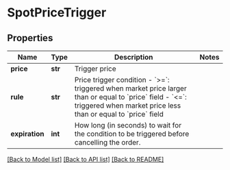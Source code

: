 # SpotPriceTrigger

## Properties
Name | Type | Description | Notes
------------ | ------------- | ------------- | -------------
**price** | **str** | Trigger price | 
**rule** | **str** | Price trigger condition  - &#x60;&gt;&#x3D;&#x60;: triggered when market price larger than or equal to &#x60;price&#x60; field - &#x60;&lt;&#x3D;&#x60;: triggered when market price less than or equal to &#x60;price&#x60; field  | 
**expiration** | **int** | How long (in seconds) to wait for the condition to be triggered before cancelling the order. | 

[[Back to Model list]](../README.md#documentation-for-models) [[Back to API list]](../README.md#documentation-for-api-endpoints) [[Back to README]](../README.md)


